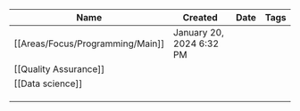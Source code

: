 | Name                  | Created                  | Date | Tags |
| --------------------- | ------------------------ | ---- | ---- |
| [[Areas/Focus/Programming/Main]]            | January 20, 2024 6:32 PM |      |      |
| [[Quality Assurance]] |                          |      |      |
| [[Data science]]      |                          |      |      |
|                       |                          |      |      |
|                       |                          |      |      |
|                       |                          |      |      |
